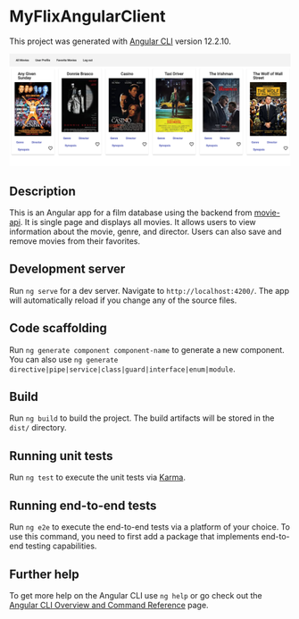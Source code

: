 # MyFlixAngularClient

This project was generated with [Angular CLI](https://github.com/angular/angular-cli) version 12.2.10.

![myFlix-Angular-client](/AngularPage.png)

## Description

This is an Angular app for a film database using the backend from [movie-api](https://github.com/Travisprice08/Movie_API). It is single page and displays all movies. It allows users to view information about the movie, genre, and director. Users can also save and remove movies from their favorites.

## Development server

Run `ng serve` for a dev server. Navigate to `http://localhost:4200/`. The app will automatically reload if you change any of the source files.

## Code scaffolding

Run `ng generate component component-name` to generate a new component. You can also use `ng generate directive|pipe|service|class|guard|interface|enum|module`.

## Build

Run `ng build` to build the project. The build artifacts will be stored in the `dist/` directory.

## Running unit tests

Run `ng test` to execute the unit tests via [Karma](https://karma-runner.github.io).

## Running end-to-end tests

Run `ng e2e` to execute the end-to-end tests via a platform of your choice. To use this command, you need to first add a package that implements end-to-end testing capabilities.

## Further help

To get more help on the Angular CLI use `ng help` or go check out the [Angular CLI Overview and Command Reference](https://angular.io/cli) page.
